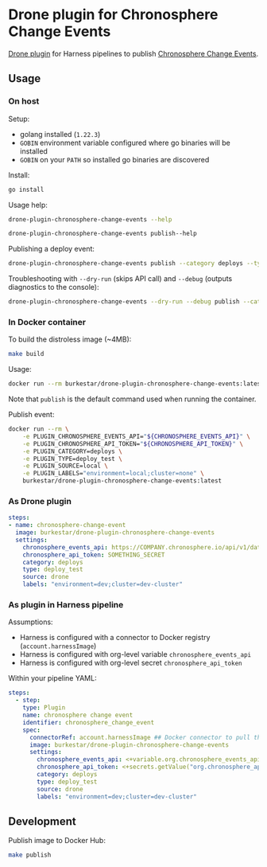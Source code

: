 # Drone plugin for Chronosphere Change Events

[Drone plugin](https://docs.drone.io/plugins/overview/) for Harness pipelines to publish [Chronosphere Change Events](https://docs.chronosphere.io/investigate/change-events).

## Usage

### On host

Setup:

- golang installed (`1.22.3`)
- `GOBIN` environment variable configured where go binaries will be installed
- `GOBIN` on your `PATH` so installed go binaries are discovered

Install:

```bash
go install
```

Usage help:

```bash
drone-plugin-chronosphere-change-events --help

drone-plugin-chronosphere-change-events publish--help
```

Publishing a deploy event:

```bash
drone-plugin-chronosphere-change-events publish --category deploys --type deploy_test --source local --labels 'environment=local;cluster=none'
```

Troubleshooting with `--dry-run` (skips API call) and `--debug` (outputs diagnostics to the console):

```bash
drone-plugin-chronosphere-change-events --dry-run --debug publish --category deploys --type deploy_test --source local --labels 'environment=local;cluster=none'
```

### In Docker container

To build the distroless image (~4MB):

```bash
make build
```

Usage:

```bash
docker run --rm burkestar/drone-plugin-chronosphere-change-events:latest --help
```

Note that `publish` is the default command used when running the container.

Publish event:

```bash
docker run --rm \
    -e PLUGIN_CHRONOSPHERE_EVENTS_API="${CHRONOSPHERE_EVENTS_API}" \
    -e PLUGIN_CHRONOSPHERE_API_TOKEN="${CHRONOSPHERE_API_TOKEN}" \
    -e PLUGIN_CATEGORY=deploys \
    -e PLUGIN_TYPE=deploy_test \
    -e PLUGIN_SOURCE=local \
    -e PLUGIN_LABELS="environment=local;cluster=none" \
    burkestar/drone-plugin-chronosphere-change-events:latest
```


### As Drone plugin

```yaml
steps:
- name: chronosphere-change-event
  image: burkestar/drone-plugin-chronosphere-change-events
  settings:
    chronosphere_events_api: https://COMPANY.chronosphere.io/api/v1/data/events
    chronosphere_api_token: SOMETHING_SECRET
    category: deploys
    type: deploy_test
    source: drone
    labels: "environment=dev;cluster=dev-cluster"
```

### As plugin in Harness pipeline

Assumptions:

- Harness is configured with a connector to Docker registry (`account.harnessImage`)
- Harness is configured with org-level variable `chronosphere_events_api`
- Harness is configured with org-level secret `chronosphere_api_token`

Within your pipeline YAML:

```yaml
steps:
  - step:
    type: Plugin
    name: chronosphere change event
    identifier: chronosphere_change_event
    spec:
      connectorRef: account.harnessImage ## Docker connector to pull the plugin's Docker image
      image: burkestar/drone-plugin-chronosphere-change-events
      settings:
        chronosphere_events_api: <+variable.org.chronosphere_events_api>
        chronosphere_api_token: <+secrets.getValue("org.chronosphere_api_token")>
        category: deploys
        type: deploy_test
        source: drone
        labels: "environment=dev;cluster=dev-cluster"
```


## Development

Publish image to Docker Hub:

```bash
make publish
```
